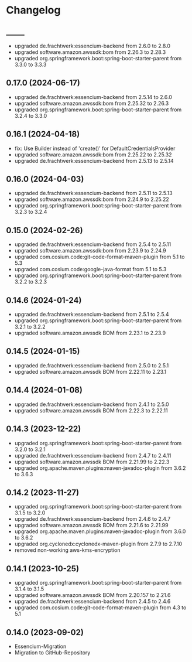 # Changelog

## _____

- upgraded de.frachtwerk:essencium-backend from 2.6.0 to 2.8.0
- upgraded software.amazon.awssdk:bom from 2.26.3 to 2.28.3
- upgraded org.springframework.boot:spring-boot-starter-parent from 3.3.0 to 3.3.3

## 0.17.0 (2024-06-17)

- upgraded de.frachtwerk:essencium-backend from 2.5.14 to 2.6.0
- upgraded software.amazon.awssdk:bom from 2.25.32 to 2.26.3
- upgraded org.springframework.boot:spring-boot-starter-parent from 3.2.4 to 3.3.0

## 0.16.1 (2024-04-18)

- fix: Use Builder instead of 'create()' for DefaultCredentialsProvider
- upgraded software.amazon.awssdk:bom from 2.25.22 to 2.25.32
- upgraded de.frachtwerk:essencium-backend from 2.5.13 to 2.5.14

## 0.16.0 (2024-04-03)

- upgraded de.frachtwerk:essencium-backend from 2.5.11 to 2.5.13
- upgraded software.amazon.awssdk:bom from 2.24.9 to 2.25.22
- upgraded org.springframework.boot:spring-boot-starter-parent from 3.2.3 to 3.2.4

## 0.15.0 (2024-02-26)

- upgraded de.frachtwerk:essencium-backend from 2.5.4 to 2.5.11
- upgraded software.amazon.awssdk:bom from 2.23.9 to 2.24.9
- upgraded com.cosium.code:git-code-format-maven-plugin from 5.1 to 5.3
- upgraded com.cosium.code:google-java-format from 5.1 to 5.3
- upgraded org.springframework.boot:spring-boot-starter-parent from 3.2.2 to 3.2.3

## 0.14.6 (2024-01-24)

- upgraded de.frachtwerk:essencium-backend from 2.5.1 to 2.5.4
- upgraded org.springframework.boot:spring-boot-starter-parent from 3.2.1 to 3.2.2
- upgraded software.amazon.awssdk BOM from 2.23.1 to 2.23.9

## 0.14.5 (2024-01-15)

- upgraded de.frachtwerk:essencium-backend from 2.5.0 to 2.5.1
- upgraded software.amazon.awssdk BOM from 2.22.11 to 2.23.1

## 0.14.4 (2024-01-08)

- upgraded de.frachtwerk:essencium-backend from 2.4.1 to 2.5.0
- upgraded software.amazon.awssdk BOM from 2.22.3 to 2.22.11

## 0.14.3 (2023-12-22)

- upgraded org.springframework.boot:spring-boot-starter-parent from 3.2.0 to 3.2.1
- upgraded de.frachtwerk:essencium-backend from 2.4.7 to 2.4.11
- upgraded software.amazon.awssdk BOM from 2.21.99 to 2.22.3
- upgraded org.apache.maven.plugins:maven-javadoc-plugin from 3.6.2 to 3.6.3

## 0.14.2 (2023-11-27)

- upgraded org.springframework.boot:spring-boot-starter-parent from 3.1.5 to 3.2.0
- upgraded de.frachtwerk:essencium-backend from 2.4.6 to 2.4.7
- upgraded software.amazon.awssdk BOM from 2.21.6 to 2.21.99
- upgraded org.apache.maven.plugins:maven-javadoc-plugin from 3.6.0 to 3.6.2
- upgraded org.cyclonedx:cyclonedx-maven-plugin from 2.7.9 to 2.7.10
- removed non-working aws-kms-encryption

## 0.14.1 (2023-10-25)

- upgraded org.springframework.boot:spring-boot-starter-parent from 3.1.4 to 3.1.5
- upgraded software.amazon.awssdk BOM from 2.20.157 to 2.21.6
- upgraded de.frachtwerk:essencium-backend from 2.4.5 to 2.4.6
- upgraded com.cosium.code:git-code-format-maven-plugin from 4.3 to 5.1

## 0.14.0 (2023-09-02)

- Essencium-Migration
- Migration to GitHub-Repository
